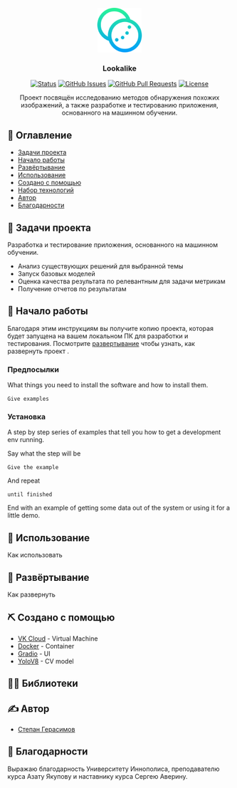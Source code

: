 <p align="center">
  <a href="" rel="noopener">
 <img width=100px height=100px src="./resources/ico.svg" alt="Lookalike"></a>
</p>

<h3 align="center">Lookalike</h3>

<div align="center">

[![Status](https://img.shields.io/badge/status-active-success.svg)]()
[![GitHub Issues](https://img.shields.io/github/issues/kylelobo/The-Documentation-Compendium.svg)](https://github.com/kylelobo/The-Documentation-Compendium/issues)
[![GitHub Pull Requests](https://img.shields.io/github/issues-pr/kylelobo/The-Documentation-Compendium.svg)](https://github.com/kylelobo/The-Documentation-Compendium/pulls)
[![License](https://img.shields.io/badge/license-MIT-blue.svg)](/LICENSE)

</div>

<p align="center"> Проект посвящён исследованию методов обнаружения похожих изображений, а также разработке и тестированию приложения, основанного на машинном обучении.
    <br> 
</p>

## 📝 Оглавление

- [Задачи проекта](#about)
- [Начало работы](#getting_started)
- [Развёртывание](#deployment)
- [Использование](#usage)
- [Создано с помощью](#built_using)
- [Набор технологий](#technologies)
- [Автор](#author)
- [Благодарности](#acknowledgement)

## 🧐 Задачи проекта <a name = "about"></a>

Разработка и тестирование приложения, основанного на машинном обучении.

- Анализ существующих решений для выбранной темы
- Запуск базовых моделей
- Оценка качества результата по релевантным для задачи метрикам
- Получение отчетов по результатам


## 🏁 Начало работы  <a name = "getting_started"></a>

Благодаря этим инструкциям вы получите копию проекта, которая будет запущена на вашем локальном ПК для разработки и тестирования. Посмотрите [развертывание](#deployment) чтобы узнать, как развернуть проект .

### Предпосылки

What things you need to install the software and how to install them.

```
Give examples
```

### Установка

A step by step series of examples that tell you how to get a development env running.

Say what the step will be

```
Give the example
```

And repeat

```
until finished
```

End with an example of getting some data out of the system or using it for a little demo.


## 🎈 Использование <a name="usage"></a>

Как использовать

## 🚀 Развёртывание <a name = "deployment"></a>

Как развернуть

## ⛏️ Создано с помощью <a name = "built_using"></a>

- [VK Cloud](https://cloud.vk.com/) - Virtual Machine
- [Docker](https://www.docker.com/) - Container
- [Gradio](https://www.gradio.app/) - UI
- [YoloV8](https://github.com/ultralytics/ultralytics) - CV model

## 👨‍💻 Библиотеки <a name = "technologies"></a>


## ✍️ Автор <a name = "author"></a>

- [Степан Герасимов](https://t.me/ninjaaaaa999)

## 🎉 Благодарности <a name = "acknowledgement"></a>

Выражаю благодарность Университету Иннополиса, преподавателю курса Азату Якупову и наставнику курса Сергею Аверину.